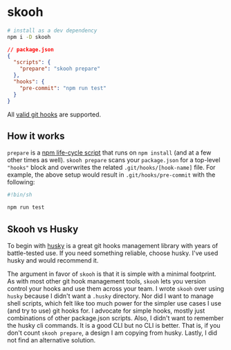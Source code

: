 # skooh

```sh
# install as a dev dependency
npm i -D skooh
```

```json
// package.json
{
  "scripts": {
    "prepare": "skooh prepare"
  },
  "hooks": {
    "pre-commit": "npm run test"
  }
}
```

All [valid git hooks](https://git-scm.com/docs/githooks#_hooks) are supported.

## How it works

`prepare` is a [npm life-cycle script](https://docs.npmjs.com/cli/v8/using-npm/scripts#life-cycle-scripts) that runs on `npm install` (and at a few other times as well). `skooh prepare` scans your `package.json` for a top-level `"hooks"` block and overwrites the related `.git/hooks/[hook-name]` file. For example, the above setup would result in `.git/hooks/pre-commit` with the following:

```sh
#!bin/sh

npm run test

```

## Skooh vs Husky

To begin with [husky](https://github.com/typicode/husky) is a great git hooks management library with years of battle-tested use. If you need something reliable, choose husky. I've used husky and would recommend it.

The argument in favor of `skooh` is that it is simple with a minimal footprint. As with most other git hook management tools, `skooh` lets you version control your hooks and use them across your team. I wrote `skooh` over using `husky` because I didn't want a `.husky` directory. Nor did I want to manage shell scripts, which felt like too much power for the simpler use cases I use (and try to use) git hooks for. I advocate for simple hooks, mostly just combinations of other package.json scripts. Also, I didn't want to remember the husky cli commands. It is a good CLI but no CLI is better. That is, if you don't count `skooh prepare`, a design I am copying from husky. Lastly, I did not find an alternative solution.
